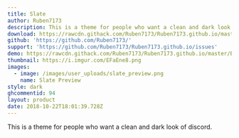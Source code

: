 ```yaml
---
title: Slate
author: Ruben7173
description: This is a theme for people who want a clean and dark look of discord.
download: https://rawcdn.githack.com/Ruben7173/Ruben7173.github.io/master/BetterDiscord-Themes/Slate-Theme/code.css
github: 'https://github.com/Ruben7173/'
support: 'https://github.com/Ruben7173/Ruben7173.github.io/issues'
demo: https://rawcdn.githack.com/Ruben7173/Ruben7173.github.io/master/BetterDiscord-Themes/Slate-Theme/code.css
thumbnail: https://i.imgur.com/EFaEne8.png
images:
  - image: /images/user_uploads/slate_preview.png
    name: Slate Preview
style: dark
ghcommentid: 94
layout: product
date: 2018-10-22T18:01:39.728Z
---
```

This is a theme for people who want a clean and dark look of discord.